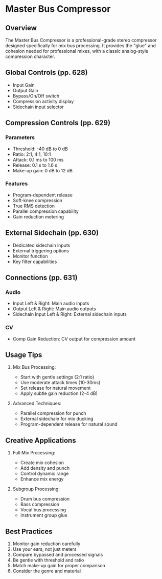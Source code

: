# Master Bus Compressor

## Overview
The Master Bus Compressor is a professional-grade stereo compressor designed specifically for mix bus processing. It provides the "glue" and cohesion needed for professional mixes, with a classic analog-style compression character.

## Global Controls (pp. 628)
- Input Gain
- Output Gain
- Bypass/On/Off switch
- Compression activity display
- Sidechain input selector

## Compression Controls (pp. 629)
### Parameters
- Threshold: -40 dB to 0 dB
- Ratio: 2:1, 4:1, 10:1
- Attack: 0.1 ms to 100 ms
- Release: 0.1 s to 1.6 s
- Make-up gain: 0 dB to 12 dB

### Features
- Program-dependent release
- Soft-knee compression
- True RMS detection
- Parallel compression capability
- Gain reduction metering

## External Sidechain (pp. 630)
- Dedicated sidechain inputs
- External triggering options
- Monitor function
- Key filter capabilities

## Connections (pp. 631)

### Audio
- Input Left & Right: Main audio inputs
- Output Left & Right: Main audio outputs
- Sidechain Input Left & Right: External sidechain inputs

### CV
- Comp Gain Reduction: CV output for compression amount

## Usage Tips
1. Mix Bus Processing:
   - Start with gentle settings (2:1 ratio)
   - Use moderate attack times (10-30ms)
   - Set release for natural movement
   - Apply subtle gain reduction (2-4 dB)

2. Advanced Techniques:
   - Parallel compression for punch
   - External sidechain for mix ducking
   - Program-dependent release for natural sound

## Creative Applications
1. Full Mix Processing:
   - Create mix cohesion
   - Add density and punch
   - Control dynamic range
   - Enhance mix energy

2. Subgroup Processing:
   - Drum bus compression
   - Bass compression
   - Vocal bus processing
   - Instrument group glue

## Best Practices
1. Monitor gain reduction carefully
2. Use your ears, not just meters
3. Compare bypassed and processed signals
4. Be gentle with threshold and ratio
5. Match make-up gain for proper comparison
6. Consider the genre and material 